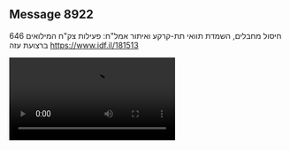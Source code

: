 ## Message 8922

חיסול מחבלים, השמדת תוואי תת-קרקע ואיתור אמל"ח: 
פעילות צק"ח המילואים 646 ברצועת עזה
https://www.idf.il/181513

![Video](8922/8922_media.mp4)
